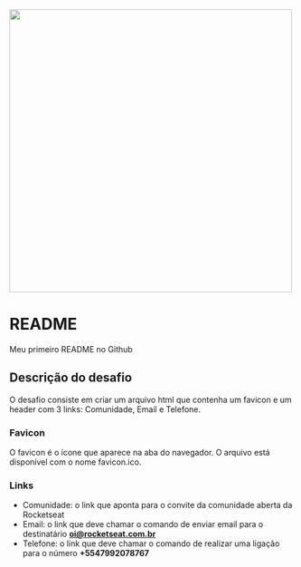 
<img src=”launchbase-logo” style="width: 500px; height: 500px%;">

# README

Meu primeiro README no Github

## Descrição do desafio

O desafio consiste em criar um arquivo html que contenha um favicon e um header com 3 links: Comunidade, Email e Telefone.

### Favicon

O favicon é o ícone que aparece na aba do navegador. O arquivo está disponível com o nome favicon.ico.

### Links

* Comunidade: o link que aponta para o convite da comunidade aberta da Rocketseat
* Email: o link que deve chamar o comando de enviar email para o destinatário **oi@rocketseat.com.br**
* Telefone: o link que deve chamar o comando de realizar uma ligação para o número **+5547992078767**